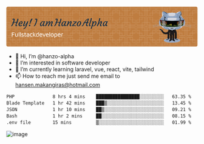 ![Header](./github-header-image.png)

- 👋 Hi, I’m @hanzo-alpha
- 👀 I’m interested in software developer
- 🌱 I’m currently learning laravel, vue, react, vite, tailwind
- 📫 How to reach me just send me email to hansen.makangiras@hotmail.com 

<!---
hanzo-alpha/hanzo-alpha is a ✨ special ✨ repository because its `README.md` (this file) appears on your GitHub profile.
You can click the Preview link to take a look at your changes.
--->

<!--START_SECTION:waka-->

```txt
PHP              8 hrs 4 mins    ████████████████░░░░░░░░░   63.35 %
Blade Template   1 hr 42 mins    ███▒░░░░░░░░░░░░░░░░░░░░░   13.45 %
JSON             1 hr 10 mins    ██▒░░░░░░░░░░░░░░░░░░░░░░   09.21 %
Bash             1 hr 2 mins     ██░░░░░░░░░░░░░░░░░░░░░░░   08.15 %
.env file        15 mins         ▒░░░░░░░░░░░░░░░░░░░░░░░░   01.99 %
```

<!--END_SECTION:waka-->

![image](https://github.com/hanzo-alpha/hanzo-alpha/assets/111342797/c4bd2977-6123-4017-8652-6e166259b484)

